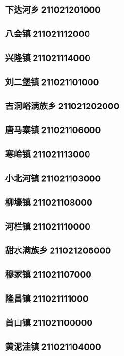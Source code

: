 # 下达河乡 211021201000
# 八会镇 211021112000
# 兴隆镇 211021114000
# 刘二堡镇 211021101000
# 吉洞峪满族乡 211021202000
# 唐马寨镇 211021106000
# 寒岭镇 211021113000
# 小北河镇 211021103000
# 柳壕镇 211021108000
# 河栏镇 211021110000
# 甜水满族乡 211021206000
# 穆家镇 211021107000
# 隆昌镇 211021111000
# 首山镇 211021100000
# 黄泥洼镇 211021104000
